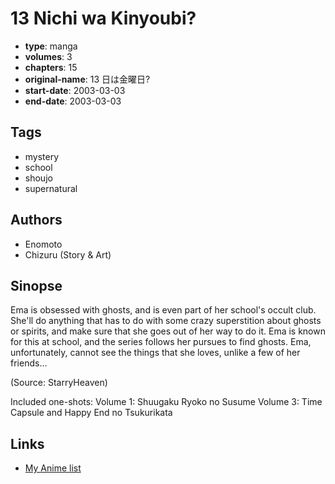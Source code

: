 # 13 Nichi wa Kinyoubi?

-   **type**: manga
-   **volumes**: 3
-   **chapters**: 15
-   **original-name**: 13 日は金曜日?
-   **start-date**: 2003-03-03
-   **end-date**: 2003-03-03

## Tags

-   mystery
-   school
-   shoujo
-   supernatural

## Authors

-   Enomoto
-   Chizuru (Story & Art)

## Sinopse

Ema is obsessed with ghosts, and is even part of her school's occult club. She'll do anything that has to do with some crazy superstition about ghosts or spirits, and make sure that she goes out of her way to do it. Ema is known for this at school, and the series follows her pursues to find ghosts. Ema, unfortunately, cannot see the things that she loves, unlike a few of her friends...

(Source: StarryHeaven)

Included one-shots:
Volume 1: Shuugaku Ryoko no Susume
Volume 3: Time Capsule and Happy End no Tsukurikata

## Links

-   [My Anime list](https://myanimelist.net/manga/64/13_Nichi_wa_Kinyoubi)
